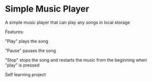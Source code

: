 # Simple Music Player
A simple music player that can play any songs in local storage

Features:

"Play" plays the song

"Pause" pauses the song

"Stop" stops the song and restarts the music from the beginning when "play" is pressed


Self learning project
